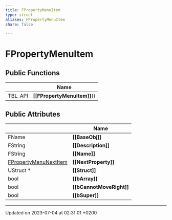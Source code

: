 ```yaml
---
title: FPropertyMenuItem
type: struct
aliases: FPropertyMenuItem
share: false

---
```


# FPropertyMenuItem





## Public Functions

|                | Name           |
| -------------- | -------------- |
| TBL_API | **[[FPropertyMenuItem]]**() |

## Public Attributes

|                | Name           |
| -------------- | -------------- |
| FName | **[[BaseObj]]**  |
| FString | **[[Description]]**  |
| FString | **[[Name]]**  |
| [FPropertyMenuNextItem](/docs/SDK/Source/Classes/structFPropertyMenuNextItem.md) | **[[NextProperty]]**  |
| UStruct * | **[[Struct]]**  |
| bool | **[[bArray]]**  |
| bool | **[[bCannotMoveRight]]**  |
| bool | **[[bSuper]]**  |

-------------------------------

Updated on 2023-07-04 at 02:31:01 +0200